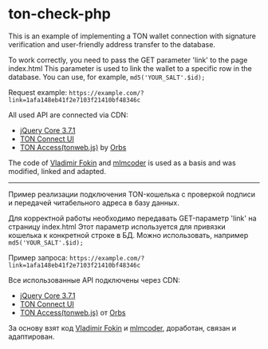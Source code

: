 # ton-check-php

This is an example of implementing a TON wallet connection with signature verification and user-friendly address transfer to the database.

To work correctly, you need to pass the GET parameter 'link' to the page index.html
This parameter is used to link the wallet to a specific row in the database. You can use, for example, `md5('YOUR_SALT'.$id);`

Request example: `https://example.com/?link=1afa148eb41f2e7103f21410bf48346c`

All used API are connected via CDN:
* [jQuery Core 3.7.1](https://releases.jquery.com/)
* [TON Connect UI](https://ton-connect.github.io/sdk/modules/_tonconnect_ui.html)
* [TON Access(tonweb.js)](https://www.orbs.com/ton-access/) by [Orbs](https://github.com/orbs-network)

The code of [Vladimir Fokin](https://github.com/vladimirfokingithub/Ton-Connect-Proof-Php-Check) and [mlmcoder](https://ru.stackoverflow.com/questions/1536914/1542252#1542252) is used as a basis and was modified, linked and adapted.

-----------

Пример реализации подключения TON-кошелька с проверкой подписи и передачей читабельного адреса в базу данных.

Для корректной работы необходимо передавать GET-параметр 'link' на страницу index.html
Этот параметр используется для привязки кошелька к конкретной строке в БД. Можно использовать, например `md5('YOUR_SALT'.$id);`

Пример запроса: `https://example.com/?link=1afa148eb41f2e7103f21410bf48346c`

Все использованные API подключены через CDN:
* [jQuery Core 3.7.1](https://releases.jquery.com/)
* [TON Connect UI](https://ton-connect.github.io/sdk/modules/_tonconnect_ui.html)
* [TON Access(tonweb.js)](https://www.orbs.com/ton-access/) от [Orbs](https://github.com/orbs-network)

За основу взят код [Vladimir Fokin](https://github.com/vladimirfokingithub/Ton-Connect-Proof-Php-Check) и [mlmcoder](https://ru.stackoverflow.com/questions/1536914/1542252#1542252), доработан, связан и адаптирован.